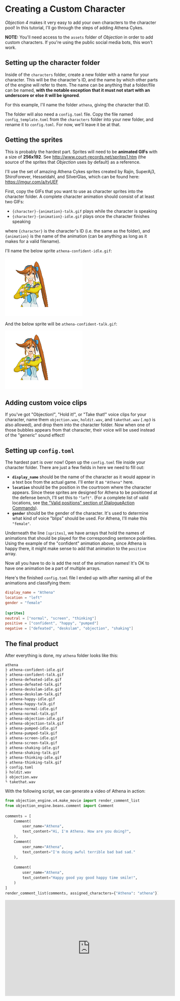 # Creating a Custom Character
*Objection 4* makes it very easy to add your own characters to the character
pool! In this tutorial, I'll go through the steps of adding Athena Cykes.

**NOTE:** You'll need access to the `assets` folder of *Objection* in order to
add custom characters. If you're using the public social media bots, this won't
work.

## Setting up the character folder
Inside of the `characters` folder, create a new folder with a name for your
character. This will be the character's ID, and the name by which other parts
of the engine will refer to them. The name can be anything that a folder/file
can be named, **with the notable exception that it must not start with an
underscore or else it will be ignored**.

For this example, I'll name the folder `athena`, giving the character that ID.

The folder will also need a `config.toml` file. Copy the file named
`config_template.toml` from the `characters` folder into your new folder, and
rename it to `config.toml`. For now, we'll leave it be at that.

## Getting the sprites
This is probably the hardest part. Sprites will need to be **animated GIFs**
with a size of **256x192**. See http://www.court-records.net/sprites1.htm
(the source of the sprites that *Objection* uses by default) as a reference.

I'll use the set of amazing Athena Cykes sprites created by Rajin, SuperAj3,
ShiroForever, Hesseldahl, and SilverGlas, which can be found here:
https://imgur.com/a/tyUEF

First, copy the GIFs that you want to use as character sprites into the
character folder. A complete character animation should consist of at least
two GIFs:
- `{character}-{animation}-talk.gif` plays while the character is speaking
- `{character}-{animation}-idle.gif` plays once the character finishes speaking

where `{character}` is the character's ID (i.e. the same as the folder), and
`{animation}` is the name of the animation (can be anything as long as it makes
for a valid filename).

I'll name the below sprite `athena-confident-idle.gif`:

![](img/athena-confident-idle.gif)


And the below sprite will be `athena-confident-talk.gif`:

![](img/athena-confident-talk.gif)

## Adding custom voice clips
If you've got "Objection!", "Hold it!", or "Take that!" voice clips for your
character, name them `objection.wav`, `holdit.wav`, and `takethat.wav` (`.mp3`
is also allowed), and drop them into the character folder. Now when one of those
bubbles appears from that character, their voice will be used instead of the
"generic" sound effect!

## Setting up `config.toml`
The hardest part is over now! Open up the `config.toml` file inside your
character folder. There are just a few fields in here we need to fill out:
- **`display_name`** should be the name of the character as it would appear
in a text box from the actual game. I'll enter it as `"Athena"` here.
- **`location`** should be the position in the courtroom where the character
appears. Since these sprites are designed for Athena to be positioned at the
defense bench, I'll set this to `"left"`. (For a complete list of valid
locations, see
[the "Valid positions" section of DialogueAction Commands](DialogueActionCommands.md#valid-positions)).
- **`gender`** should be the gender of the character. It's used to determine
what kind of voice "blips" should be used. For Athena, I'll make this `"female"`.


Underneath the line `[sprites]`, we have arrays that hold the names of animations
that should be played for the corresponding sentence polarities. Using the
example of the "confident" animation above, since Athena is happy there, it might
make sense to add that animation to the `positive` array.

Now all you have to do is add the rest of the animation names! It's OK to have
one animation be a part of multiple arrays.

Here's the finished `config.toml` file I ended up with after naming all of the
animations and classifying them:
```toml
display_name = "Athena"
location = "left"
gender = "female"

[sprites]
neutral = ["normal", "screen", "thinking"]
positive = ["confident", "happy", "pumped"]
negative = ["defeated", "deskslam", "objection", "shaking"]
```

## The final product
After everything is done, my `athena` folder looks like this:
```
athena
├ athena-confident-idle.gif
├ athena-confident-talk.gif
├ athena-defeated-idle.gif
├ athena-defeated-talk.gif
├ athena-deskslam-idle.gif
├ athena-deskslam-talk.gif
├ athena-happy-idle.gif
├ athena-happy-talk.gif
├ athena-normal-idle.gif
├ athena-normal-talk.gif
├ athena-objection-idle.gif
├ athena-objection-talk.gif
├ athena-pumped-idle.gif
├ athena-pumped-talk.gif
├ athena-screen-idle.gif
├ athena-screen-talk.gif
├ athena-shaking-idle.gif
├ athena-shaking-talk.gif
├ athena-thinking-idle.gif
├ athena-thinking-talk.gif
├ config.toml
├ holdit.wav
├ objection.wav
└ takethat.wav
```

With the following script, we can generate a video of Athena in action:
```python
from objection_engine.v4.make_movie import render_comment_list
from objection_engine.beans.comment import Comment

comments = [
    Comment(
        user_name="Athena",
        text_content="Hi, I'm Athena. How are you doing?",
    ),
    Comment(
        user_name="Athena",
        text_content="I'm doing awful terrible bad bad sad."
    ),

    Comment(
        user_name="Athena",
        text_content="Happy good yay good happy time smile!",
    )
]
render_comment_list(comments, assigned_characters={"Athena": "athena"})
```

<iframe width="560" height="315" src="https://www.youtube.com/embed/t5pSToHBmrg" title="YouTube video player" frameborder="0" allow="accelerometer; autoplay; clipboard-write; encrypted-media; gyroscope; picture-in-picture" allowfullscreen></iframe>